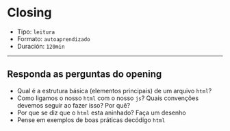 # Closing

- Tipo: `leitura`
- Formato: `autoaprendizado`
- Duración: `120min`

***

## Responda as perguntas do opening

- Qual é a estrutura básica (elementos principais) de um arquivo `html`?
- Como ligamos o nosso `html` com o nosso `js`? Quais convenções devemos seguir
  ao fazer isso? Por quê?
- Por que se diz que o `html` esta aninhado? Faça um desenho
- Pense em exemplos de boas práticas decódigo `html`


